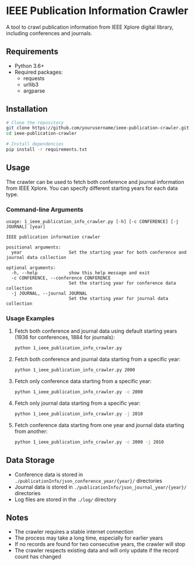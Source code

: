# IEEE Publication Information Crawler

A tool to crawl publication information from IEEE Xplore digital library, including conferences and journals.

## Requirements

- Python 3.6+
- Required packages:
  - requests
  - urllib3
  - argparse

## Installation

```bash
# Clone the repository
git clone https://github.com/yourusername/ieee-publication-crawler.git
cd ieee-publication-crawler

# Install dependencies
pip install -r requirements.txt
```

## Usage

The crawler can be used to fetch both conference and journal information from IEEE Xplore. You can specify different starting years for each data type.

### Command-line Arguments

```
usage: 1_ieee_publication_info_crawler.py [-h] [-c CONFERENCE] [-j JOURNAL] [year]

IEEE publication information crawler

positional arguments:
  year                  Set the starting year for both conference and journal data collection

optional arguments:
  -h, --help            show this help message and exit
  -c CONFERENCE, --conference CONFERENCE
                        Set the starting year for conference data collection
  -j JOURNAL, --journal JOURNAL
                        Set the starting year for journal data collection
```

### Usage Examples

1. Fetch both conference and journal data using default starting years (1936 for conferences, 1884 for journals):
   ```bash
   python 1_ieee_publication_info_crawler.py
   ```

2. Fetch both conference and journal data starting from a specific year:
   ```bash
   python 1_ieee_publication_info_crawler.py 2000
   ```

3. Fetch only conference data starting from a specific year:
   ```bash
   python 1_ieee_publication_info_crawler.py -c 2000
   ```

4. Fetch only journal data starting from a specific year:
   ```bash
   python 1_ieee_publication_info_crawler.py -j 2010
   ```

5. Fetch conference data starting from one year and journal data starting from another:
   ```bash
   python 1_ieee_publication_info_crawler.py -c 2000 -j 2010
   ```

## Data Storage

- Conference data is stored in `./publicationInfo/json_conference_year/{year}/` directories
- Journal data is stored in `./publicationInfo/json_journal_year/{year}/` directories
- Log files are stored in the `./log/` directory

## Notes

- The crawler requires a stable internet connection
- The process may take a long time, especially for earlier years
- If no records are found for two consecutive years, the crawler will stop
- The crawler respects existing data and will only update if the record count has changed

